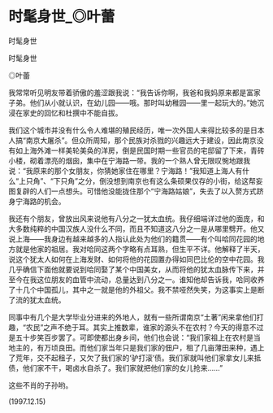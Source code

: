 # 时髦身世_◎叶蕾

时髦身世

时髦身世

◎叶蕾

我常常听见明友带着骄傲的羞涩跟我说：“我告诉你啊，我爸和我妈原来都是富家子弟。他们从小就认识，在幼儿园——哦。那时叫幼稚园——里一起玩大的。”她沉浸在家史的回忆和杜撰中不能自拔。

我们这个城市并没有什么令人难堪的殖民经历，唯一次外国人来得比较多的是日本人搞“南京大屠杀”。但众所周知，那个民族对杀戮的兴趣远大于建设，因此南京没有如上海外滩一样美轮美奂的洋房，倒是民国时期一些官员的宅邸留了下来，青砖小楼，砌着漂亮的烟囱，集中在宁海路一带。我的一个熟人曾无限叹惋地跟我说：“我原来的那个女朋友，你猜她家住在哪里？宁海路！”我知道上海人有什么“上只角”、“下只角”之分，倒没想到南京也有这么条硕果仅存的小街，给这帮妄图复辟的人们一点想头。可惜他没能拢住那个“宁海路姑娘”，失去了以入赘方式跻身宁海路的机会。

我还有个朋友，曾放出风来说他有八分之一犹太血统。我仔细端详过他的面庞，和大多数纯粹的中国汉族人没什么不同，而且不知道这八分之一是从哪里劈开。他又说上海——我身边有越来越多的人指认此处为他们的籍贯——有个叫哈同花园的地方就是他家的祖居。我对哈同这两个字略有点耳熟，但生平不详。他解释了半天，说这个犹太人如何在上海发财、如何将他的花园置办得如同巴比伦的空中花园。我几乎确信下面他就要说到哈同娶了某个中国美女，从而将他的犹太血脉传下来，并至今在我这位朋友的血管中流动，总量达到八分之一。谁知他却告诉我，哈同收养了十几个中国孤儿，其中之一就是他的外祖父。我不禁哑然失笑，为这事实上是断了流的犹太血统。

同事中有几个是大学毕业分进来的外地人，就有一些所谓南京“土著”闲来拿他们打趣，“农民”之声不绝于耳。其实上推数辈，谁家的源头不在农村？今天的得意不过是五十步笑百步罢了。可即使都出身乡间，他们也会说：“我们家祖上在农村是当地主的，有万顷良田。而他们家当年只是我们家的佃户，租了几亩薄田来种，遇上了荒年，交不起租子，又欠了我们家的‘驴打滚’债。我们家就叫他们家拿女儿来抵债，他们家不干，喝卤水自杀了。我们家就把他们家的女儿抢来……”

这些不肖的子孙哟。

(1997.12.15)